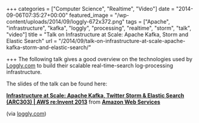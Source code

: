 +++
categories = ["Computer Science", "Realtime", "Video"]
date = "2014-09-06T07:35:27+00:00"
featured_image = "/wp-content/uploads/2014/09/loggly-672x372.png"
tags = ["Apache", "infrastructure", "kafka", "loggly", "processing", "realtime", "storm", "talk", "video"]
title = "Talk on Infrastructure at Scale: Apache Kafka, Storm and Elastic Search"
url = "/2014/09/talk-on-infrastructure-at-scale-apache-kafka-storm-and-elastic-search/"

+++
The following talk gives a good overview on the technologies used by <a title="loggly.com" href="https://www.loggly.com/" target="_blank">Loggly.com</a> to build their scalable real-time-search log-processing infrastructure.



The slides of the talk can be found here:

**<a title="Infrastructure at Scale: Apache Kafka, Twitter Storm & Elastic Search (ARC303) | AWS re:Invent 2013" href="https://de.slideshare.net/AmazonWebServices/infrastructure-at-scale-apache-kafka-twitter-storm-elastic-search-arc303-aws-reinvent-2013" target="_blank">Infrastructure at Scale: Apache Kafka, Twitter Storm & Elastic Search (ARC303) | AWS re:Invent 2013</a>** from **<a href="http://www.slideshare.net/AmazonWebServices" target="_blank">Amazon Web Services</a>**

<div style="margin-bottom: 5px;">
  (via <a title="loggly.com" href="https://www.loggly.com/blog/what-we-learned-about-scaling-with-apache-storm" target="_blank">loggly.com</a>)
</div>